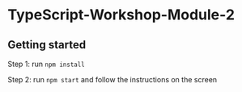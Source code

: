 # TypeScript-Workshop-Module-2

## Getting started

Step 1: run `npm install`

Step 2: run `npm start` and follow the instructions on the screen
